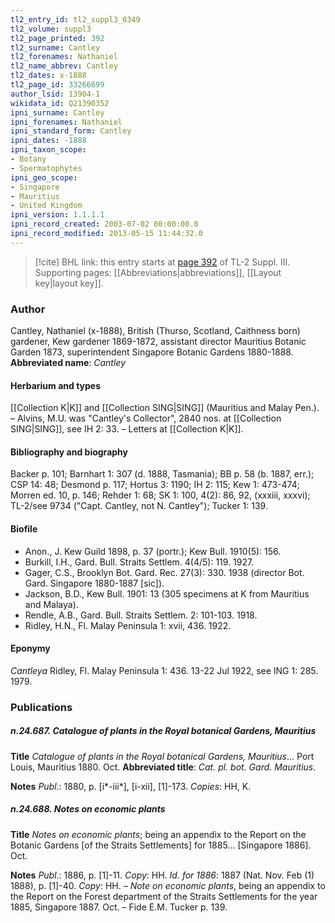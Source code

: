 ```yaml
---
tl2_entry_id: tl2_suppl3_0349
tl2_volume: suppl3
tl2_page_printed: 392
tl2_surname: Cantley
tl2_forenames: Nathaniel
tl2_name_abbrev: Cantley
tl2_dates: x-1888
tl2_page_id: 33266699
author_lsid: 13904-1
wikidata_id: Q21390352
ipni_surname: Cantley
ipni_forenames: Nathaniel
ipni_standard_form: Cantley
ipni_dates: -1888
ipni_taxon_scope: 
- Botany
- Spermatophytes
ipni_geo_scope: 
- Singapore
- Mauritius
- United Kingdom
ipni_version: 1.1.1.1
ipni_record_created: 2003-07-02 00:00:00.0
ipni_record_modified: 2013-05-15 11:44:32.0
---
```



> [!cite] BHL link: this entry starts at [page 392](https://www.biodiversitylibrary.org/page/33266699) of TL-2 Suppl. III.
> Supporting pages: [[Abbreviations|abbreviations]], [[Layout key|layout key]].

### Author

Cantley, Nathaniel (x-1888), British (Thurso, Scotland, Caithness born) gardener, Kew gardener 1869-1872, assistant director Mauritius Botanic Garden 1873, superintendent Singapore Botanic Gardens 1880-1888. 
**Abbreviated name**: *Cantley*

#### Herbarium and types

[[Collection K|K]] and [[Collection SING|SING]] (Mauritius and Malay Pen.). – Alvins, M.U. was "Cantley's Collector", 2840 nos. at [[Collection SING|SING]], see IH 2: 33. – Letters at [[Collection K|K]].

#### Bibliography and biography

Backer p. 101; Barnhart 1: 307 (d. 1888, Tasmania); BB p. 58 (b. 1887, err.); CSP 14: 48; Desmond p. 117; Hortus 3: 1190; IH 2: 115; Kew 1: 473-474; Morren ed. 10, p. 146; Rehder 1: 68; SK 1: 100, 4(2): 86, 92, (xxxiii, xxxvi); TL-2/see 9734 ("Capt. Cantley, not N. Cantley"); Tucker 1: 139.

#### Biofile

- Anon., J. Kew Guild 1898, p. 37 (portr.); Kew Bull. 1910(5): 156.
- Burkill, I.H., Gard. Bull. Straits Settlem. 4(4/5): 119. 1927.
- Gager, C.S., Brooklyn Bot. Gard. Rec. 27(3): 330. 1938 (director Bot. Gard. Singapore 1880-1887 \[sic\]).
- Jackson, B.D., Kew Bull. 1901: 13 (305 specimens at K from Mauritius and Malaya).
- Rendle, A.B., Gard. Bull. Straits Settlem. 2: 101-103. 1918.
- Ridley, H.N., Fl. Malay Peninsula 1: xvii, 436. 1922.

#### Eponymy

*Cantleya* Ridley, Fl. Malay Peninsula 1: 436. 13-22 Jul 1922, see ING 1: 285. 1979.

### Publications

##### n.24.687. Catalogue of plants in the Royal botanical Gardens, Mauritius

**Title**
*Catalogue of plants in the Royal botanical Gardens, Mauritius*... Port Louis, Mauritius 1880. Oct.
**Abbreviated title**: *Cat. pl. bot. Gard. Mauritius*.

**Notes**
*Publ*.: 1880, p. \[i\*-iii\*\], \[i-xii\], \[1\]-173. *Copies*: HH, K.

##### n.24.688. Notes on economic plants

**Title**
*Notes on economic plants*; being an appendix to the Report on the Botanic Gardens \[of the Straits Settlements\] for 1885... \[Singapore 1886\]. Oct.

**Notes**
*Publ*.: 1886, p. \[1\]-11. *Copy*: HH.
*Id. for 1886*: 1887 (Nat. Nov. Feb (1) 1888), p. \[1\]-40. *Copy*: HH. – *Note on economic plants*, being an appendix to the Report on the Forest department of the Straits Settlements for the year 1885, Singapore 1887. Oct. – Fide E.M. Tucker p. 139.

